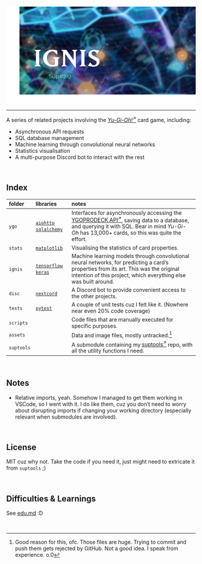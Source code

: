 ![ignis-title](assets/title.png)

---

A series of related projects involving the [*Yu-Gi-Oh!*<sup>↗</sup>](https://yugipedia.com) card game, including:
- Asynchronous API requests
- SQL database management
- Machine learning through convolutional neural networks
- Statistics visualisation
- A multi-purpose Discord bot to interact with the rest


<br>


## Index

| folder | libraries | notes |
| :----- | :-------- | :---- |
| `ygo` | [`aiohttp`](https://docs.aiohttp.org/en/stable) [`sqlalchemy`](https://www.sqlalchemy.org) | Interfaces for asynchronously accessing the [YGOPRODECK API<sup>↗</sup>](https://ygoprodeck.com/api-guide), saving data to a database, and querying it with SQL. Bear in mind *Yu-Gi-Oh* has 13,000+ cards, so this was quite the effort. |
| `stats` | [`matplotlib`](https://matplotlib.org) | Visualising the statistics of card properties. |
| `ignis` | [`tensorflow`](https://www.tensorflow.org) [`keras`](https://keras.io) | Machine learning models through convolutional neural networks, for predicting a card’s properties from its art. This was the original intention of this project, which everything else was built around. |
| `disc` | [`nextcord`](https://docs.nextcord.dev/en/stable) | A Discord bot to provide convenient access to the other projects. |
| `tests` | [`pytest`](https://docs.pytest.org/en/8.0.x) | A couple of unit tests cuz I felt like it. (Nowhere near even 20% code coverage) |
| `scripts` | | Code files that are manually executed for specific purposes. |
| `assets` | | Data and image files, mostly untracked.[^assets-untrack] |
| `suptools` | | A submodule containing my [suptools<sup>↗</sup>](https://github.com/Sup2point0/suptools) repo, with all the utility functions I need. |

[^assets-untrack]: Good reason for this, ofc. Those files are huge. Trying to commit and push them gets rejected by GitHub. Not a good idea. I speak from experience. o.0


<br>


## Notes

* Relative imports, yeah. Somehow I managed to get them working in VSCode, so I went with it. I do like them, cuz you don’t need to worry about disrupting imports if changing your working directory (especially relevant when submodules are involved).


<br>


## License

MIT cuz why not. Take the code if you need it, just might need to extricate it from `suptools` ;)


<br>


## Difficulties & Learnings

See [edu.md](edu.md) :D


<br>
